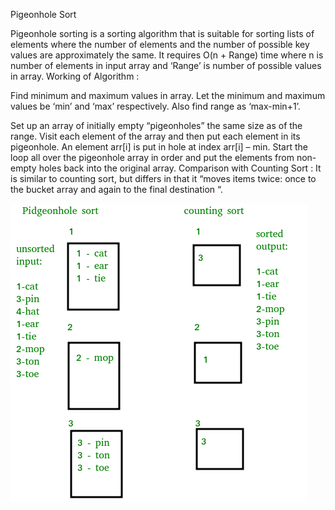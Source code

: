 Pigeonhole Sort

Pigeonhole sorting is a sorting algorithm that is suitable for sorting lists of elements where the number of elements and the number of possible key values are approximately the same.
It requires O(n + Range) time where n is number of elements in input array and ‘Range’ is number of possible values in array.
Working of Algorithm :


Find minimum and maximum values in array. Let the minimum and maximum values be ‘min’ and ‘max’ respectively. Also find range as ‘max-min+1’.

Set up an array of initially empty “pigeonholes” the same size as of the range.
Visit each element of the array and then put each element in its pigeonhole. An element arr[i] is put in hole at index arr[i] – min.
Start the loop all over the pigeonhole array in order and put the elements from non- empty holes back into the original array.
Comparison with Counting Sort :
It is similar to counting sort, but differs in that it “moves items twice: once to the bucket array and again to the final destination “. 

![img.png](infoimgs/img.png)